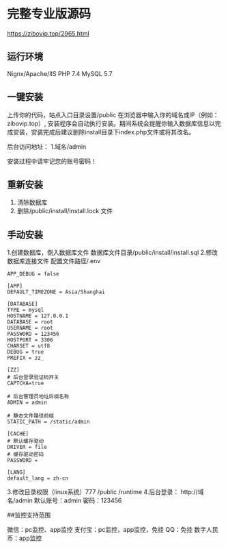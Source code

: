 # 完整专业版源码
https://zibovip.top/2965.html
## 运行环境


Nignx/Apache/IIS
PHP 7.4
MySQL 5.7

## 一键安装
上传你的代码，站点入口目录设置/public
在浏览器中输入你的域名或IP（例如：zibovip.top）,
安装程序会自动执行安装。期间系统会提醒你输入数据库信息以完成安装，安装完成后建议删除install目录下index.php文件或将其改名。

后台访问地址：
1.域名/admin

安装过程中请牢记您的账号密码！

## 重新安装
1. 清除数据库
2. 删除/public/install/install.lock 文件

## 手动安装
1.创建数据库，倒入数据库文件
数据库文件目录/public/install/install.sql
2.修改数据库连接文件
配置文件路径/.env
~~~
APP_DEBUG = false

[APP]
DEFAULT_TIMEZONE = Asia/Shanghai

[DATABASE]
TYPE = mysql
HOSTNAME = 127.0.0.1
DATABASE = root
USERNAME = root
PASSWORD = 123456
HOSTPORT = 3306
CHARSET = utf8
DEBUG = true
PREFIX = zz_

[ZZ]
# 后台登录验证码开关
CAPTCHA=true

# 后台管理员地址后缀名称
ADMIN = admin

# 静态文件路径前缀
STATIC_PATH = /static/admin

[CACHE]
# 默认缓存驱动
DRIVER = file
# 缓存驱动密码
PASSWORD = 

[LANG]
default_lang = zh-cn

~~~
3.修改目录权限（linux系统）777
/public
/runtime
4.后台登录：
http://域名/admin
默认账号：admin 密码：123456

##监控支持范围

微信：pc监控、app监控
支付宝：pc监控，app监控，免挂
QQ：免挂
数字人民币：app监控
